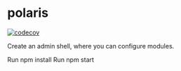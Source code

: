 # polaris

[![codecov](https://codecov.io/gh/Caracal-IT/polaris/branch/master/graph/badge.svg)](https://codecov.io/gh/Caracal-IT/polaris)

Create an admin shell, where you can configure modules.

Run npm install
Run npm start
